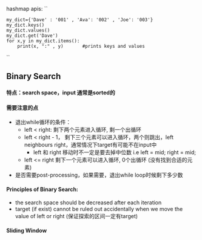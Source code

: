 hashmap apis:
``

    my_dict={'Dave' : '001' , 'Ava': '002' , 'Joe': '003'}
    my_dict.keys()
    my_dict.values()
    my_dict.get('Dave')
    for x,y in my_dict.items():
        print(x, ":" , y)       #prints keys and values
``

## Binary Search
#### 特点：search space，input 通常是sorted的
#### 需要注意的点 
  - 退出while循环的条件：
    - left < right: 剩下两个元素进入循环, 剩一个出循环
    - left < right - 1， 剩下三个元素可以进入循环，两个则跳出，left neighbours right，通常情况下target有可能不在input中
      - left 和 right 移动时不一定是要去掉中位数 i.e left = mid; right = mid;
    - left <= right 剩下一个元素可以进入循环, 0个出循环 (没有找到合适的元素)
  - 是否需要post-processing，如果需要，退出while loop时候剩下多少数

#### Principles of Binary Search:
  - the search space should be decreased after each iteration
  - target (if exist) cannot be ruled out accidentally when we move the value of left or right (保证探索的区间一定有target)
  
#### Sliding Window
